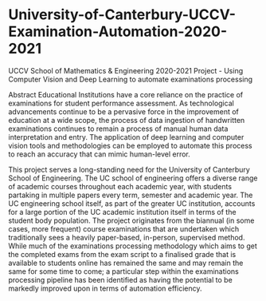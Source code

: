 # University-of-Canterbury-UCCV-Examination-Automation-2020-2021

UCCV School of Mathematics & Engineering 2020-2021 Project - Using Computer Vision and Deep Learning to automate examinations processing

Abstract Educational Institutions have a core reliance on the practice of examinations for student performance assessment. As technological advancements continue to be a pervasive force in the improvement of education at a wide scope, the process of data ingestion of handwritten examinations continues to remain a process of manual human data interpretation and entry. The application of deep learning and computer vision tools and methodologies can be employed to automate this process to reach an accuracy that can mimic human-level error.

This project serves a long-standing need for the University of Canterbury School of Engineering. The UC school of engineering offers a diverse range of academic courses throughout each academic year, with students partaking in multiple papers every term, semester and academic year. The UC engineering school itself, as part of the greater UC institution, accounts for a large portion of the UC academic institution itself in terms of the student body population. The project originates from the biannual (in some cases, more frequent) course examinations that are undertaken which traditionally sees a heavily paper-based, in-person, supervised method. While much of the examinations processing methodology which aims to get the completed exams from the exam script to a finalised grade that is available to students online has remained the same and may remain the same for some time to come; a particular step within the examinations processing pipeline has been identified as having the potential to be markedly improved upon in terms of automation efficiency.

